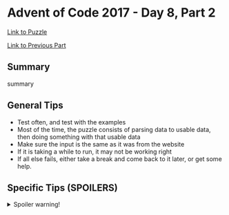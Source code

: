 # Advent of Code 2017 - Day 8, Part 2

[Link to Puzzle](https://adventofcode.com/2017/day/8#part2)

[Link to Previous Part](https://github.com/CodingAP/unofficial-aoc-syllabus/blob/main/years/2017/day8/part1.md)

## Summary
summary

## General Tips
- Test often, and test with the examples
- Most of the time, the puzzle consists of parsing data to usable data, then doing something with that usable data
- Make sure the input is the same as it was from the website
- If it is taking a while to run, it may not be working right
- If all else fails, either take a break and come back to it later, or get some help.

## Specific Tips (SPOILERS)
<details> <summary>Spoiler warning!</summary>

specific tips

</details>
